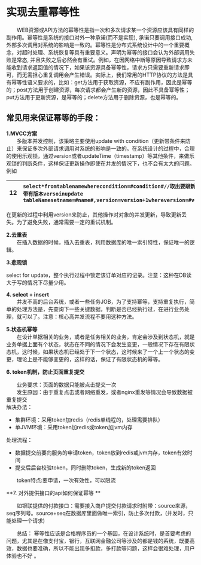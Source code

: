 # 实现去重幂等性

　　WEB资源或API方法的幂等性是指一次和多次请求某一个资源应该具有同样的副作用。幂等性是系统的接口对外一种承诺\(而不是实现\), 承诺只要调用接口成功, 外部多次调用对系统的影响是一致的。幂等性是分布式系统设计中的一个重要概念，对超时处理、系统恢复等具有重要意义。声明为幂等的接口会认为外部调用失败是常态, 并且失败之后必然会有重试。例如，在因网络中断等原因导致请求方未能收到请求返回值的情况下，如果该资源具备幂等性，请求方只需要重新请求即可，而无需担心重复调用会产生错误。实际上，我们常用的HTTP协议的方法是具有幂等性语义要求的，比如：get方法用于获取资源，不应有副作用，因此是幂等的；post方法用于创建资源，每次请求都会产生新的资源，因此不具备幂等性；put方法用于更新资源，是幂等的；delete方法用于删除资源，也是幂等的。

## 常见用来保证幂等的手段：

**1.MVCC方案**  
　　多版本并发控制，该策略主要使用update with condition（更新带条件来防止）来保证多次外部请求调用对系统的影响是一致的。在系统设计的过程中，合理的使用乐观锁，通过version或者updateTime（timestamp）等其他条件，来做乐观锁的判断条件，这样保证更新操作即使在并发的情况下，也不会有太大的问题。例如

| 12 | `select*fromtablenamewherecondition=#condition#//取出要跟新的对象，带有版本versoinupdate tableNamesetname=#name#,version=version+1whereversion=#version#` |
| :--- | :--- |


在更新的过程中利用version来防止，其他操作对对象的并发更新，导致更新丢失。为了避免失败，通常需要一定的重试机制。

**2.去重表**  
　　在插入数据的时候，插入去重表，利用数据库的唯一索引特性，保证唯一的逻辑。

**3.悲观锁**

select for update，整个执行过程中锁定该订单对应的记录。注意：这种在DB读大于写的情况下尽量少用。

**4. select + insert**  
　　并发不高的后台系统，或者一些任务JOB，为了支持幂等，支持重复执行，简单的处理方法是，先查询下一些关键数据，判断是否已经执行过，在进行业务处理，就可以了。注意：核心高并发流程不要用这种方法。

**5.状态机幂等**  
　　在设计单据相关的业务，或者是任务相关的业务，肯定会涉及到状态机，就是业务单据上面有个状态，状态在不同的情况下会发生变更，一般情况下存在有限状态机，这时候，如果状态机已经处于下一个状态，这时候来了一个上一个状态的变更，理论上是不能够变更的，这样的话，保证了有限状态机的幂等。

**6. token机制，防止页面重复提交**

　　业务要求：页面的数据只能被点击提交一次  
　　发生原因：由于重复点击或者网络重发，或者nginx重发等情况会导致数据被重复提交  
解决办法：

* 集群环境：采用token加redis（redis单线程的，处理需要排队）
* 单JVM环境：采用token加redis或token加jvm内存

处理流程：

* 数据提交前要向服务的申请token，token放到redis或jvm内存，token有效时间
* 提交后后台校验token，同时删除token，生成新的token返回

　　token特点:要申请，一次有效性，可以限流

**7. 对外提供接口的api如何保证幂等 **

　　如银联提供的付款接口：需要接入商户提交付款请求时附带：source来源，seq序列号。source+seq在数据库里面做唯一索引，防止多次付款，\(并发时，只能处理一个请求\)

　　总结： 幂等性应该是合格程序员的一个基因，在设计系统时，是首要考虑的问题，尤其是在像支付宝，银行，互联网金融公司等涉及的都是钱的系统，既要高效，数据也要准确，所以不能出现多扣款，多打款等问题，这样会很难处理，用户体验也不好 。


